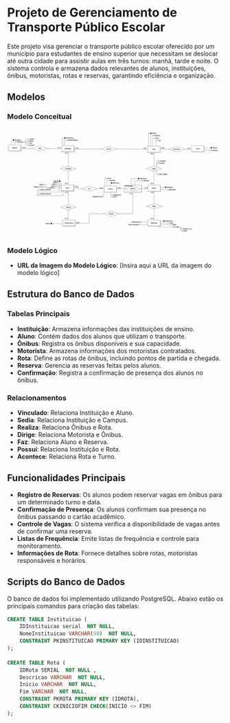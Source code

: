 # Projeto de Gerenciamento de Transporte Público Escolar

Este projeto visa gerenciar o transporte público escolar oferecido por um município para estudantes de ensino superior que necessitam se deslocar até outra cidade para assistir aulas em três turnos: manhã, tarde e noite. O sistema controla e armazena dados relevantes de alunos, instituições, ônibus, motoristas, rotas e reservas, garantindo eficiência e organização.

## Modelos

### Modelo Conceitual
![App Screenshot](https://raw.githubusercontent.com/jandersn01/Transporte-Escolar-Postgres-PlpgSql/refs/heads/main/imgs/imageconceitual.png)


### Modelo Lógico
- **URL da Imagem do Modelo Lógico**: [Insira aqui a URL da imagem do modelo lógico]

## Estrutura do Banco de Dados

### Tabelas Principais
- **Instituição**: Armazena informações das instituições de ensino.
- **Aluno**: Contém dados dos alunos que utilizam o transporte.
- **Ônibus**: Registra os ônibus disponíveis e sua capacidade.
- **Motorista**: Armazena informações dos motoristas contratados.
- **Rota**: Define as rotas de ônibus, incluindo pontos de partida e chegada.
- **Reserva**: Gerencia as reservas feitas pelos alunos.
- **Confirmação**: Registra a confirmação de presença dos alunos no ônibus.

### Relacionamentos
- **Vinculado**: Relaciona Instituição e Aluno.
- **Sedia**: Relaciona Instituição e Campus.
- **Realiza**: Relaciona Ônibus e Rota.
- **Dirige**: Relaciona Motorista e Ônibus.
- **Faz**: Relaciona Aluno e Reserva.
- **Possui**: Relaciona Instituição e Rota.
- **Acontece**: Relaciona Rota e Turno.

## Funcionalidades Principais
- **Registro de Reservas**: Os alunos podem reservar vagas em ônibus para um determinado turno e data.
- **Confirmação de Presença**: Os alunos confirmam sua presença no ônibus passando o cartão acadêmico.
- **Controle de Vagas**: O sistema verifica a disponibilidade de vagas antes de confirmar uma reserva.
- **Listas de Frequência**: Emite listas de frequência e controle para monitoramento.
- **Informações de Rota**: Fornece detalhes sobre rotas, motoristas responsáveis e horários.

## Scripts do Banco de Dados
O banco de dados foi implementado utilizando PostgreSQL. Abaixo estão os principais comandos para criação das tabelas:

```sql
CREATE TABLE Instituicao (
    IDInstituicao serial  NOT NULL,
    NomeInstituicao VARCHAR(50)  NOT NULL,
    CONSTRAINT PKINSTITUICAO PRIMARY KEY (IDINSTITUICAO)
);

CREATE TABLE Rota (
    IDRota SERIAL  NOT NULL ,
    Descricao VARCHAR  NOT NULL,
    Inicio VARCHAR  NOT NULL,
    Fim VARCHAR  NOT NULL,
    CONSTRAINT PKROTA PRIMARY KEY (IDROTA),
    CONSTRAINT CKINICIOFIM CHECK(INICIO <> FIM)
);
